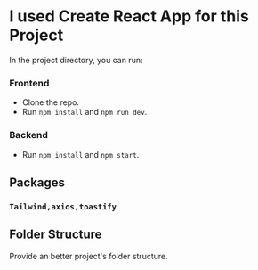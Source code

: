 
# I used Create React App for this Project

In the project directory, you can run:

### Frontend
- Clone the repo.
- Run `npm install` and `npm run dev`.

### Backend
- Run `npm install` and `npm start`.

## Packages

### `Tailwind,axios,toastify`



## Folder Structure

Provide an better  project's folder structure. 